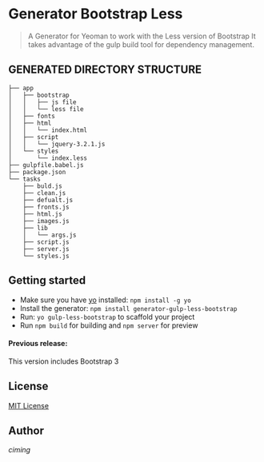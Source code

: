 # Generator Bootstrap Less 

> A Generator for Yeoman to work with the Less version of Bootstrap
It takes advantage of the gulp build tool for dependency management.

## GENERATED DIRECTORY STRUCTURE
```
├── app
│   ├── bootstrap
│   │   ├── js file
│   │   └── less file  
│   ├── fonts
│   ├── html
│   │   └── index.html
│   ├── script
│   │   └── jquery-3.2.1.js
│   └── styles
│       └── index.less
├── gulpfile.babel.js
├── package.json
└── tasks
    ├── buld.js
    ├── clean.js
    ├── defualt.js
    ├── fronts.js
    ├── html.js
    ├── images.js
    ├── lib
    │   └── args.js
    ├── script.js
    ├── server.js
    └── styles.js
```
## Getting started
- Make sure you have [yo](https://github.com/yeoman/yo) installed:
    `npm install -g yo`
- Install the generator: `npm install generator-gulp-less-bootstrap`
- Run: `yo gulp-less-bootstrap` to scaffold your project
- Run `npm build` for building and `npm server` for preview

#### Previous release:
This version includes Bootstrap 3


## License
[MIT License](http://en.wikipedia.org/wiki/MIT_License)


## Author
*ciming*

